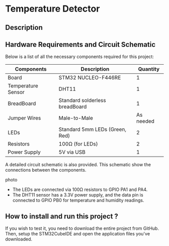 # Temperature Detector

## Description

## Hardware Requirements and Circuit Schematic 

Below is a list of all the necessary components required for this project:

| Components        | Description       | Quantity        |
|----------------|-------------------|----------------|
|     Board     |     STM32 NUCLEO-F446RE     |     1     |
| Temperature Sensor   |     DHT11     |     1     |
| BreadBoard   | Standard solderless breadBoard | 1 |
| Jumper Wires   | Male-to-Male | As needed |
| LEDs   | Standard 5mm LEDs (Green, Red) | 2 |
| Resistors   | 100Ω (for LEDs) | 2 |
| Power Supply   | 5V via USB | 1 |

A detailed circuit schematic is also provided. This schematic show the connections between the components.

photo

- The LEDs are connected via 100Ω resistors to GPIO PA1 and PA4.
- The DHT11 sensor has a 3.3V power supply, and the data pin is connected to GPIO PB0 for temperature and humidity readings.

## How to install and run this project ?
If you wish to test it, you need to download the entire project from GitHub. Then, setup the STM32CubeIDE and open the application files you've downloaded.

